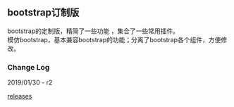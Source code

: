 ## bootstrap订制版

bootstrap的定制版，精简了一些功能 ，集合了一些常用插件。  
模仿bootstrap，基本兼容bootstrap的功能；分离了bootstrap各个组件，方便修改。  

### Change Log

2019/01/30 - r2

[releases](https://github.com/hafly/bootstrap-custom/releases)
